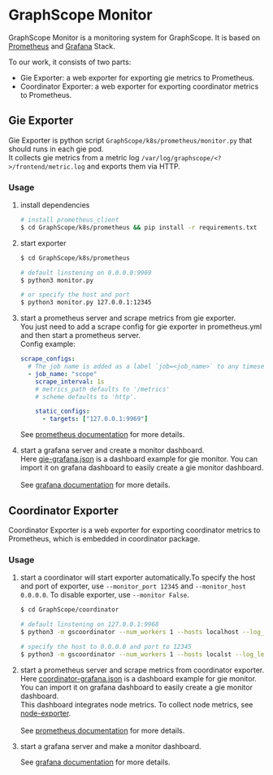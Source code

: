 # GraphScope Monitor
GraphScope Monitor is a monitoring system for GraphScope. It is based on [Prometheus](https://prometheus.io/) and [Grafana](https://grafana.com/) Stack.

To our work, it consists of two parts:   
- Gie Exporter: a web exporter for exporting gie metrics to Prometheus.
- Coordinator Exporter: a web exporter for exporting coordinator metrics to Prometheus.


## Gie Exporter
Gie Exporter is python script `GraphScope/k8s/prometheus/monitor.py` that should runs in each gie pod.  
It collects gie metrics from a metric log `/var/log/graphscope/<?>/frontend/metric.log` and exports them via HTTP.  

### Usage
1. install dependencies  
   ```bash
   # install prometheus_client
   $ cd GraphScope/k8s/prometheus && pip install -r requirements.txt
   ```
2. start exporter  
   ```bash
   $ cd GraphScope/k8s/prometheus

   # default linstening on 0.0.0.0:9969
   $ python3 monitor.py

   # or specify the host and port
   $ python3 monitor.py 127.0.0.1:12345
   ``` 
3. start a prometheus server and scrape metrics from gie exporter.  
   You just need to add a scrape config for gie exporter in prometheus.yml and then start a prometheus server.  
   Config example:  
   ```yaml
   scrape_configs:
     # The job name is added as a label `job=<job_name>` to any timeseries scraped from this config.
     - job_name: "scope"
       scrape_interval: 1s
       # metrics_path defaults to '/metrics'
       # scheme defaults to 'http'.

       static_configs:
         - targets: ["127.0.0.1:9969"]
   ```
   
   See [prometheus documentation](https://prometheus.io/docs/introduction/first_steps/) for more details.  

4. start a grafana server and create a monitor dashboard.  
   Here [gie-grafana.json](https://gist.githubusercontent.com/VincentFF/23613b8f833a7751ce39483ce6643b6a/raw/d40f4e22bb460b4ba04331da15d8129170935340/gie-grafana.json) is a dashboard example for gie monitor. You can import it on grafana dashboard to easily create a gie monitor dashboard.  
	<br/>
   See [grafana documentation](https://grafana.com/docs/grafana/v9.0/getting-started/get-started-grafana-prometheus/) for more details.  
   

## Coordinator Exporter
Coordinator Exporter is a web exporter for exporting coordinator metrics to Prometheus, which is embedded in coordinator package.  

### Usage
1. start a coordinator will start exporter automatically.To specify the host and port of exporter, use `--monitor_port 12345` and `--monitor_host 0.0.0.0`. To disable exporter, use `--monitor False`.  
   ```bash 
   $ cd GraphScope/coordinator

   # default linstening on 127.0.0.1:9968
   $ python3 -m gscoordinator --num_workers 1 --hosts localhost --log_level INFO --timeout_seconds 600 --port 50254 --cluster_type hosts --instance_id svuifn --vineyard_shared_mem 4G

   # specify the host to 0.0.0.0 and port to 12345
   $ python3 -m gscoordinator --num_workers 1 --hosts localst --log_level INFO --timeout_seconds 600 --port 50254 --cluster_type hosts --instance_id svuifn --vineyard_shared_mem 4G --monitor_port 12345 --monitor_host 0.0.0.0
   ```
2. start a prometheus server and scrape metrics from coordinator exporter.  
   Here [coordinator-grafana.json](https://gist.githubusercontent.com/VincentFF/23613b8f833a7751ce39483ce6643b6a/raw/d40f4e22bb460b4ba04331da15d8129170935340/coordinator-grafana.json) is a dashboard example for gie monitor. You can import it on grafana dashboard to easily create a gie monitor dashboard.  
   This dashboard integrates node metrics. To collect node metrics, see [node-exporter](https://prometheus.io/docs/guides/node-exporter/).  
   <br/>
   See [prometheus documentation](https://prometheus.io/docs/introduction/first_steps/) for more details.  

3. start a grafana server and make a monitor dashboard.  
   
   See [grafana documentation](https://grafana.com/docs/grafana/v9.0/getting-started/get-started-grafana-prometheus/) for more details.  
